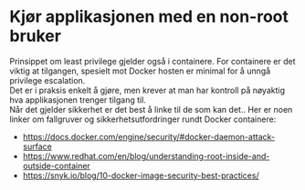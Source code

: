 # Kjør applikasjonen med en non-root bruker
Prinsippet om least privilege gjelder også i containere. For containere er det viktig at tilgangen, spesielt mot Docker hosten er minimal for å unngå privilege escalation.  
Det er i praksis enkelt å gjøre, men krever at man har kontroll på nøyaktig hva applikasjonen trenger tilgang til.  
Når det gjelder sikkerhet er det best å linke til de som kan det.. Her er noen linker om fallgruver og sikkerhetsutfordringer rundt Docker containere:
* https://docs.docker.com/engine/security/#docker-daemon-attack-surface
* https://www.redhat.com/en/blog/understanding-root-inside-and-outside-container
* https://snyk.io/blog/10-docker-image-security-best-practices/